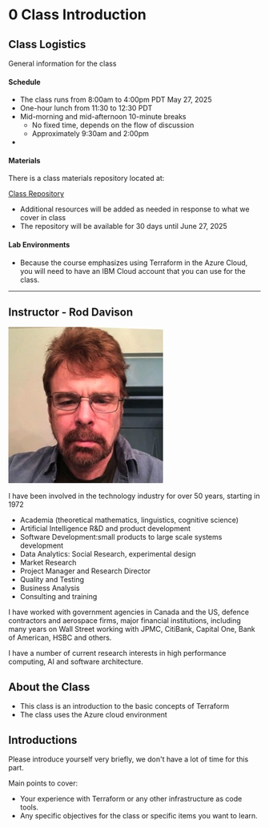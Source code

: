 # 0 Class Introduction

## Class Logistics

General information for the class

#### Schedule

- The class runs from 8:00am to 4:00pm PDT May 27, 2025
- One-hour lunch from 11:30 to 12:30 PDT
- Mid-morning and mid-afternoon 10-minute breaks
    - No fixed time, depends on the flow of discussion
    - Approximately 9:30am and 2:00pm
- 
#### Materials

There is a class materials repository located at:

[Class Repository](https://github.com/ExgnosisClasses/2511-TerraformIntro-May27)

- Additional resources will be added as needed in response to what we cover in class
- The repository will be available for 30 days until June 27, 2025


#### Lab Environments

- Because the course emphasizes using Terraform in the Azure Cloud, you will need to have an IBM Cloud account that you can use for the class.


---


## Instructor - Rod Davison

<img src="images/RodDavison.png" width="309"   alt=""/>

I have been involved in the technology industry for over 50 years, starting in 1972

- Academia (theoretical mathematics, linguistics, cognitive science)
- Artificial Intelligence R&D and product development
- Software Development:small products to large scale systems development
- Data Analytics: Social Research, experimental design
- Market Research
- Project Manager and Research Director
- Quality and Testing
- Business Analysis
- Consulting and training

I have worked with government agencies in Canada and the US, defence contractors and aerospace firms, major financial institutions, including many years on Wall Street working with JPMC, CitiBank, Capital One, Bank of American, HSBC and others.

I have a number of current research interests in high performance computing, AI and software architecture.

## About the Class

- This class is an introduction to the basic concepts of Terraform 
- The class uses the Azure cloud environment

## Introductions

Please introduce yourself very briefly, we don't have a lot of time for this part. 

Main points to cover:

- Your experience with Terraform or any other infrastructure as code tools.
- Any specific objectives for the class or specific items you want to learn.



